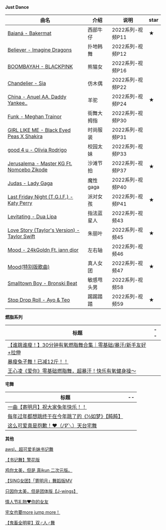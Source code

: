 
**Just Dance**

| 曲名                                                         | 介绍       | 说明             | star |
| ------------------------------------------------------------ | ---------- | ---------------- | ---- |
| [Baianá - Bakermat](https://www.bilibili.com/video/BV1M44y1i71W?p=11) | 西部牛仔   | 2022系列-视频P11 | ★    |
| [Believer - Imagine Dragons](https://www.bilibili.com/video/BV1M44y1i71W?p=12) | 扑地韩舞   | 2022系列-视频P12 |      |
| [BOOMBAYAH - BLACKPINK](https://www.bilibili.com/video/BV1M44y1i71W?p=16) | 熊猫女     | 2022系列-视频P16 |      |
| [Chandelier - Sia](https://www.bilibili.com/video/BV1M44y1i71W?p=22) | 仿木偶     | 2022系列-视频P22 |      |
| [China - Anuel AA, Daddy Yankee..](https://www.bilibili.com/video/BV1M44y1i71W?p=24) | 羊驼       | 2022系列-视频P24 | ★    |
| [Funk - Meghan Trainor](https://www.bilibili.com/video/BV1M44y1i71W?p=30) | 街舞大拇指 | 2022系列-视频P30 |      |
| [GIRL LIKE ME - Black Eyed Peas X Shakira](https://www.bilibili.com/video/BV1M44y1i71W?p=31) | 时尚服装   | 2022系列-视频P31 |      |
| [good 4 u - Olivia Rodrigo](https://www.bilibili.com/video/BV1M44y1i71W?p=33) | 校园太妹   | 2022系列-视频P33 |      |
| [Jerusalema - Master KG Ft. Nomcebo Zikode](https://www.bilibili.com/video/BV1M44y1i71W?p=37) | 沙滩节拍   | 2022系列-视频P37 | ★    |
| [Judas - Lady Gaga](https://www.bilibili.com/video/BV1M44y1i71W?p=40) | 魔性gaga   | 2022系列-视频P40 |      |
| [Last Friday Night (T.G.I.F.) - Katy Perry](https://www.bilibili.com/video/BV1M44y1i71W?p=41) | 派对女孩   | 2022系列-视频P41 | ★    |
| [Levitating - Dua Lipa](https://www.bilibili.com/video/BV1M44y1i71W?p=43) | 指法蓝星人 | 2022系列-视频43  |      |
| [Love Story (Taylor's Version) - Taylor Swift](https://www.bilibili.com/video/BV1M44y1i71W?p=45) | 朱丽叶     | 2022系列-视频45  | ★    |
| [Mood - 24kGoldn Ft. iann dior](https://www.bilibili.com/video/BV1M44y1i71W?p=46) | 左右轴     | 2022系列-视频46  |      |
| [Mood(特别版歌曲)](https://www.bilibili.com/video/BV1M44y1i71W?p=47) | 真人女团   | 2022系列-视频47  | ★    |
| [Smalltown Boy - Bronski Beat](https://www.bilibili.com/video/BV1M44y1i71W?p=58) | 敏感甩头男 | 2022系列-视频58  |      |
| [Stop Drop Roll - Ayo & Teo](https://www.bilibili.com/video/BV1M44y1i71W?p=59) | 踢踢踏踏   | 2022系列-视频59  | ★    |



**燃脂系列**

| 标题                                                         | --   |
| ------------------------------------------------------------ | ---- |
| [【谁跳谁瘦！】30分钟有氧燃脂舞合集｜零基础/暴汗/新手友好+拉伸](https://www.bilibili.com/video/BV1Ct4y1J7zV/?spm_id_from=333.337.search-card.all.click&vd_source=a21583faced964d3d52767e2605a9352) |      |
| [暴瘦兔子舞！已减12斤！！](https://www.bilibili.com/video/BV1yL4y1G7CD/?spm_id_from=333.337.search-card.all.click&vd_source=a21583faced964d3d52767e2605a9352) |      |
| [王心凌《爱你》零基础燃脂舞，超暴汗！快乐有氧健身操～](https://www.bilibili.com/video/BV1ZY4y1573y/?spm_id_from=333.337.search-card.all.click&vd_source=a21583faced964d3d52767e2605a9352) |      |



**宅舞**

| 标题                                                         | --   |
| ------------------------------------------------------------ | ---- |
| [一曲【寄明月】祝大家兔年快乐！！](https://www.bilibili.com/video/BV1Jx4y1u7pG/?spm_id_from=333.999.0.0&vd_source=a21583faced964d3d52767e2605a9352) |      |
| [每年过年都想跳终于在今年跳了的《½如梦》【盹盹】](https://www.bilibili.com/video/BV1Yv42117A3/?spm_id_from=333.999.0.0&vd_source=a21583faced964d3d52767e2605a9352) |      |
| [这么可爱真是抱歉！❤️（*/∇＼*）天台宅舞](https://www.bilibili.com/video/BV1gG4y117nV/?spm_id_from=333.337.search-card.all.click&vd_source=a21583faced964d3d52767e2605a9352) |      |





**其他**

[awsl，超可爱毛妹书记舞](https://www.bilibili.com/video/BV1Nx421X7a9/?spm_id_from=333.337.search-card.all.click&vd_source=a21583faced964d3d52767e2605a9352)

[【书记舞】警花版](https://www.bilibili.com/video/BV1Yz4y1U7wu/?spm_id_from=333.337.search-card.all.click&vd_source=a21583faced964d3d52767e2605a9352)

[鸡你太美，但是 真ikun 二次元版。](https://www.bilibili.com/video/BV1VU4y1B7A8/?spm_id_from=333.337.search-card.all.click&vd_source=a21583faced964d3d52767e2605a9352)

[【SING女团】「寄明月」舞蹈版MV](https://www.bilibili.com/video/BV1Wx411M7T1/?spm_id_from=333.337.search-card.all.click&vd_source=a21583faced964d3d52767e2605a9352)

[只因你太美，但是团体版【J-wings】](https://www.bilibili.com/video/BV11e4y1e7CY/?spm_id_from=333.337.search-card.all.click&vd_source=a21583faced964d3d52767e2605a9352)

[情人节礼物❤你的女友](https://www.bilibili.com/video/BV1qv421C7MN/?spm_id_from=333.337.search-card.all.click&vd_source=a21583faced964d3d52767e2605a9352)

[宅女也要more jump more！](https://www.bilibili.com/video/BV1Tp421d7zp/?spm_id_from=333.337.search-card.all.click&vd_source=a21583faced964d3d52767e2605a9352)



[【鬼畜全明星】双♂人♂舞](https://www.bilibili.com/video/BV1os41127rm/?spm_id_from=333.337.search-card.all.click&vd_source=a21583faced964d3d52767e2605a9352)